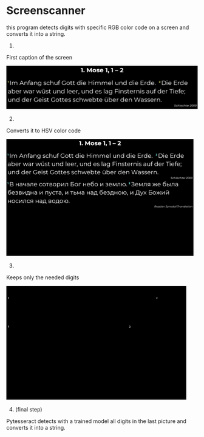 # Screenscanner

this program detects digits with specific RGB color code on a screen and converts it into a string.

1. 
First caption of the screen

![](https://github.com/BenSa0112/Screenscanner/blob/main/images/1_0.png)

2.
Converts it to HSV color code

![](https://github.com/BenSa0112/Screenscanner/blob/main/images/1_1.png)

3.
Keeps only the needed digits

![](https://github.com/BenSa0112/Screenscanner/blob/main/images/1_2.png)


4. (final step)

Pytesseract detects with a trained model all digits in the last picture and converts it into a string. 
